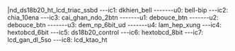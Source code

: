 |nd_ds18b20_ht_lcd_triac_ssbd
---ic1: dkhien_bell 
-------u0: bell-bip
---ic2: chia_10ena
---ic3: cai_ghan_ndo_2btn
-------u1: debouce_btn
-------u2: debouce_btn
-------u3: dem_np_6bit_ud
-------u4: lam_hep_xung
---ic4: hextobcd_6bit
---ic5: ds18b20_control
---ic6: hextobcd_8bit
---ic7: lcd_gan_dl_5so
---ic8: lcd_ktao_ht
